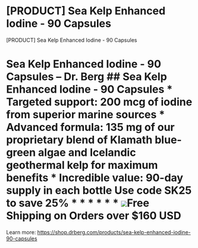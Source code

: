 # [PRODUCT] Sea Kelp Enhanced Iodine - 90 Capsules

[PRODUCT] Sea Kelp Enhanced Iodine - 90 Capsules
# Sea Kelp Enhanced Iodine - 90 Capsules – Dr. Berg ## Sea Kelp Enhanced Iodine - 90 Capsules * **Targeted support:** 200 mcg of iodine from superior marine sources * **Advanced formula:** 135 mg of our proprietary blend of Klamath blue-green algae and Icelandic geothermal kelp for maximum benefits * **Incredible value:** 90-day supply in each bottle Use code SK25 to save 25% * * * * * * ![](https://shop.drberg.com/cdn/shop/files/free-shipping-truck-icon.png?v=17164945451504368884)Free Shipping on Orders over $160 USD
Learn more: https://shop.drberg.com/products/sea-kelp-enhanced-iodine-90-capsules
